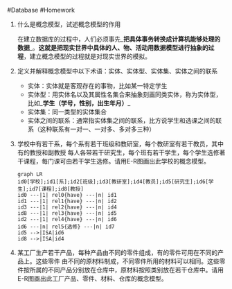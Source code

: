 #Database #Homework 
1. 什么是概念模型，试述概念模型的作用

   在建立数据库的过程中，人们必须事先_**把具体事务转换成计算机能够处理的数据**_。**这就是把现实世界中具体的人、物、活动用数据模型进行抽象的过程**，建立概念模型的过程就是对现实世界的模拟。

2. 定义并解释概念模型中以下术语：实体、实体型、实体集、实体之间的联系

   - 实体：实体就是客观存在的事物，比如某一特定学生
   - 实体型：用实体名以及其属性名集合来抽象刻画同类实体，称为实体型，比如_**学生（学号，性别，出生年月）**_
   - 实体集：同一类型的实体集合
   - 实体之间的联系：通常指实体集之间的联系，比方说学生和选课之间的联系（这种联系有一对一、一对多、多对多三种）

3. 学校中有若干系，每个系有若干班级和教研室，每个教研室有若干教员，其中有的教授和副教授 每人各带若干研究生，每个班有若干学生，每个学生选修著干课程，每门课可由若干学生选修。请用E-R图画出此学校的概念模型。

   ```mermaid
   graph LR
   id0[学校];id1[系];id2[班级];id3[教研室];id4[教员];id5[研究生];id6[学生];id7[课程];id8[教授]
   id0 ---|1| rel0{have} ---|n| id1
   id1 ---|1| rel1{have} ---|n| id2
   id3 ---|1| rel2{have} ---|n| id4
   id8 ---|1| rel3{have} ---|n| id5
   id2 ---|1| rel4{have} ---|n| id6
   id6 ---|n| rel5{选修} ---|n| id7
   id5 -->|ISA|id6
   id8 -->|ISA|id4
   ```

4. 某工厂生产若干产品，每种产品由不同的零件组成，有的零件可用在不同的产品上。这些零件 由不同的原材料制成，不同零件所用的材料可以相同。这些零件按所属的不同产品分别放在仓库中，原材料按照类别放在若干仓库中。请用E-R图画出此工厂产品、零件、材料、仓库的概念模型。
